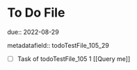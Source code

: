 # To Do File

due:: 2022-08-29

metadatafield:: todoTestFile_105_29

- [ ] Task of todoTestFile_105 1 [[Query me]]
